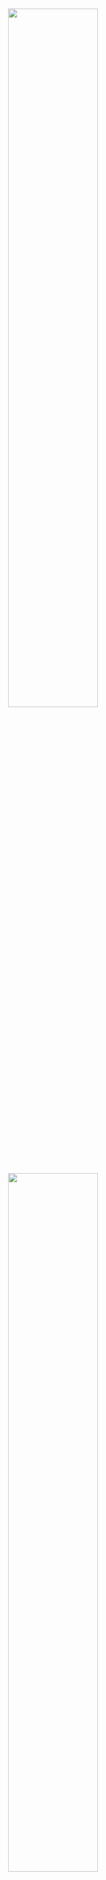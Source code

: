 <p align="center">
  <br>
  <img src="./image/mkty_cn_dark.svg#gh-dark-mode-only" style="width:60%;">
  <img src="./image/mkty_cn_light.svg#gh-light-mode-only" style="width:60%;">
</p>
<br>

# Minh Khỏe Tuệ Y - Hệ Thống Y Liệu Trí Tuệ

## 🌍 Ngôn Ngữ Tài Liệu

<p style="display: flex;align-items: center;">
  <img src="./image/PRC_flag.svg" alt="PRC" style="height: 1em;" />
  &nbsp;<a href="./README.md"><b>Tiếng Trung Giản Thể (简体中文)</b></a>&nbsp;|&nbsp;
  <img src="./image/USA_flag.svg" alt="USA" style="height: 1em;" />
  &nbsp;<a href="./README_EN.md"><b>Tiếng Anh (English)</b></a>&nbsp;|&nbsp;
  <img src="./image/SRV_flag.svg" alt="SRV" style="height: 1em;" />
  &nbsp;<a href="./README_VN.md"><b>Tiếng Việt</b></a>
</p>

> Lưu Ý: Phiên bản tiếng Anh và tiếng Việt của tài liệu này được dịch tự động từ bản gốc tiếng Trung bởi LLM, đã qua hiệu đính thủ công nhưng không tránh khỏi sai sót. Trong trường hợp có sự khác biệt giữa các phiên bản, bản tiếng Trung là bản chính xác nhất.

**Tên đầy đủ dự án:** Minh Khỏe Tuệ Y (Tiếng Trung Giản Thể: _明康慧医_; Chữ Nôm: _明劸慧醫_; Tiếng Anh: _Minh Khoe Tue Y_) – Thiết kế và triển khai hệ thống quản lý sức khỏe và hỗ trợ chẩn đoán y tế dựa trên LLM và trí tuệ nhân tạo đa mô thức ( **Tên viết tắt:** Minh Khỏe Tuệ Y – Hệ Thống Y Liệu Trí Tuệ )

## 📖 Giới Thiệu Dự Án

Dưới đây là phần “Tóm tắt” của luận văn tốt nghiệp, đóng vai trò như phần giới thiệu dự án:

&nbsp;&nbsp;&nbsp;&nbsp;Trong bối cảnh sự phổ cập sâu rộng của các ứng dụng Internet hiện đại và sự phát triển vượt bậc của công nghệ trí tuệ nhân tạo, ứng dụng công nghệ máy tính trong lĩnh vực y tế ngày càng trở nên phổ biến. Nhu cầu chăm sóc sức khỏe ngày càng tăng cao của công chúng đang vượt ngoài khả năng đáp ứng của các mô hình chẩn đoán và quản lý truyền thống. Các vấn đề như hiệu quả chẩn đoán thấp, phân bố nguồn lực y tế không đồng đều, sự bất tiện của bệnh nhân và sự phụ thuộc vào kinh nghiệm trong quyết định điều trị đã trở nên nghiêm trọng. Do đó, làm thế nào để tận dụng công nghệ Internet và trí tuệ nhân tạo tiên tiến – đặc biệt là mô hình ngôn ngữ lớn (LLM) và công nghệ đa mô thức – nhằm nâng cao mức độ số hóa và trí tuệ hóa trong các hoạt động chăm sóc sức khỏe trở thành một đề tài quan trọng.

&nbsp;&nbsp;&nbsp;&nbsp;Với mục tiêu khám phá tiềm năng ứng dụng của công nghệ Internet và các kỹ thuật AI như mô hình ngôn ngữ lớn và công nghệ đa mô thức trong lĩnh vực y tế, nghiên cứu này đã thiết kế và triển khai **Minh Khỏe Tuệ Y – Hệ thống quản lý sức khỏe và hỗ trợ chẩn đoán y tế dựa trên LLM và trí tuệ nhân tạo đa mô thức**. Đồng thời, với tư cách là sinh viên đại học, tôi hy vọng đóng góp một phần nhỏ vào việc nâng cao hiệu quả giao tiếp giữa bác sĩ và bệnh nhân cũng như tối ưu hóa quy trình chẩn đoán.

&nbsp;&nbsp;&nbsp;&nbsp;Nền tảng này là một hệ thống phân tán tích hợp **chín mô-đun chính**: đăng ký và đăng nhập, quản lý thông tin cá nhân, hỗ trợ chẩn đoán thông minh đa mô thức, hỏi đáp y tế, diễn đàn y học, quản lý bệnh án, danh sách công việc chẩn đoán điều trị, trung tâm tài nguyên và quản trị hệ thống. Kiến trúc hệ thống áp dụng thiết kế tách biệt frontend-backend; phía backend triển khai bằng khung `Python Flask`, cơ sở dữ liệu sử dụng `MySQL`, truyền thông bất đồng bộ giữa backend và dịch vụ thông minh sử dụng `RabbitMQ`, tạo nên một hệ thống microservice phân tán. Frontend được phát triển theo hướng component với `Vue3`, `axios` và `Element Plus`, cơ chế xác thực người dùng sử dụng JWT để đảm bảo an toàn dữ liệu.

&nbsp;&nbsp;&nbsp;&nbsp;Ở phía dịch vụ AI thông minh, mô-đun “Hỗ trợ chẩn đoán đa mô thức” dựa trên mô hình học so sánh `BioMedCLIP` kết hợp với mô hình dịch máy thần kinh Trung - Anh `MarianMTModel`, tạo nên cấu trúc chuỗi để đánh giá xác suất tương đối của các mô tả chẩn đoán tiếng Trung từ hình ảnh y tế đầu vào. Các tác vụ như hỏi đáp y tế, nghiên cứu sâu câu hỏi và sinh ngôn ngữ khác sử dụng mô hình LLM `MKTY-3B-Chat`, được tinh chỉnh từ `Qwen2.5-3B-Instruct` bằng `LLaMA-Factory` dựa trên tập văn bản chuyên ngành y học. Mô-đun nghiên cứu chuyên sâu về câu hỏi được triển khai theo “Cơ chế thảo luận LLM”, một phương pháp do tôi tự nghiên cứu nhằm khai thác kiến thức nội tại của mô hình và định hướng suy luận.

&nbsp;&nbsp;&nbsp;&nbsp;Quá trình thiết kế và triển khai chi tiết của hệ thống “Minh Khỏe Tuệ Y” được trình bày đầy đủ trong luận văn này. Nghiên cứu bắt đầu từ việc phân tích bối cảnh ngành và cơ sở lựa chọn công nghệ, sau đó phân tích theo từng tầng kỹ thuật để mô tả yêu cầu chức năng cốt lõi và phương án thực hiện. Nguyên lý hoạt động và điểm kỹ thuật chính của từng mô-đun trong kiến trúc hệ thống được giải thích cụ thể. Tất cả chỉ số hiệu năng đã được kiểm thử toàn diện. Cuối luận văn là phần tổng kết kết quả và kế hoạch cải tiến trong tương lai. Đây là một hành trình khám phá cá nhân trong lĩnh vực số hóa y tế; nếu có thể khơi gợi sự quan tâm của sinh viên đến AI trong y học và thu hút nhiều người tham gia, thì đó chính là giá trị lớn nhất của nghiên cứu này.

**Từ Khóa:** `Số hóa y tế`; `Hỗ trợ chẩn đoán`; `Mô hình ngôn ngữ lớn`; `Đa mô thức`; `Vue3`; `Python Flask`;

**Hình Dưới Đây Minh Họa Kiến Trúc Hệ Thống Của Dự Án:**

<div style="padding: 15px; text-align:center;">
  <img src="./image/architecture/architecture.svg" alt="Kiến trúc hệ thống" style="width:85%;" />
</div><br>

**Hình Dưới Đây Minh Họa Các Mô-Đun Chức Năng Của Hệ Thống:**

<div style="padding: 15px; text-align:center; background-color: rgb(255,255,255)">
  <img src="./image/module_structure/module_structure.svg" alt="Chức năng hệ thống" style="width:85%;" />
</div><br>

## 🛠️ Ngăn Xếp Kỹ Thuật

Dự án sử dụng các thư viện, thành phần và dự án mã nguồn mở sau:

- **Frontend:** Vue.js, Element Plus, Axios, marked.js, DOMPurify, highlight.js, jQuery
- **Backend:** Python Flask, pika, weasyprint, smtplib, PIL, argon2, rich, SQLAlchemy  
- **Cơ sở dữ liệu:** MySQL  
- **Hàng đợi thông điệp:** RabbitMQ  
- **Học máy & mô hình lớn:** PyTorch, Transformers, Qwen2.5-3B-Instruct

## 🤖 Công Nghệ Trí Tuệ Nhân Tạo

### MKTY-3B-Chat Mô Hình Ngôn Ngữ Quy Mô Lớn

> Địa chỉ công khai trọng số mô hình MKTY-3B-Chat:  
> [https://huggingface.co/Duyu/MKTY-3B-Chat](https://huggingface.co/Duyu/MKTY-3B-Chat)

&nbsp;&nbsp;&nbsp;&nbsp;**MKTY-3B-Chat Mô hình Ngôn ngữ Quy mô Lớn** (Tiếng Trung Giản Thể: _明康慧医大模型_; Tiếng Anh: _MKTY-3B-Chat Large-scale Language Model_) là một thành phần quan trọng của dự án này, được phát triển như một phần của luận văn tốt nghiệp đại học niên khóa 2025 của tôi tại **Đại học Công nghiệp Tề Lỗ (_Qilu_) (Viện Khoa học tỉnh Sơn Đông)**, trực thuộc **Học bộ Khoa học và Kỹ thuật Máy tính**.

&nbsp;&nbsp;&nbsp;&nbsp;Mô hình có quy mô `3.09B` tham số, sử dụng định dạng lượng hóa `BF16`. Mô hình được tinh chỉnh và tối ưu hóa trong các lĩnh vực **y học**, **y tế** và **sinh học**, với hiệu suất vượt trội so với mô hình nền `Qwen2.5-3B-Instruct` (Tiếng Trung Giản Thể: _通义千问_, Tiếng Việt: _Thông Nghĩa Nghìn Vấn_). Quá trình tinh chỉnh áp dụng thuật toán `LoRA`, chỉ tập trung cho ngôn ngữ **tiếng Trung**. Chiến lược tinh chỉnh bao gồm **huấn luyện gia tăng (Pretrain)** và **tinh chỉnh giám sát theo chỉ thị (SFT)**, thực hiện theo bốn bước xen kẽ: một vòng huấn luyện gia tăng và một vòng tinh chỉnh SFT được lặp lại hai lần, nhằm giảm thiểu hiện tượng "quên thảm họa" khi mô hình quy mô nhỏ bị mất kiến thức học được trong giai đoạn trước.

&nbsp;&nbsp;&nbsp;&nbsp;**Dữ liệu huấn luyện** bao gồm văn bản rộng khắp trong lĩnh vực sinh học, hỏi đáp y học, đề thi trắc nghiệm y học và các thông tin nhận thức bản thân. Các tình huống ứng dụng chính của mô hình MKTY trong dự án này gồm: hỏi đáp y tế, thảo luận mô hình lớn, lập kế hoạch chẩn đoán và điều trị, chẩn đoán và gợi ý thuốc dựa trên hồ sơ bệnh án. Tôi đã chuẩn bị dữ liệu phù hợp cho từng mục tiêu trên. Dữ liệu y học sinh học được dùng cho huấn luyện gia tăng, dữ liệu hỏi đáp dùng cho SFT nhằm tăng cường khả năng trả lời, đề thi trắc nghiệm huấn luyện mô hình trả lời theo kiểu "chọn đáp án đúng", còn dữ liệu nhận thức bản thân giúp mô hình hiểu mình là ai và do ai phát triển.

&nbsp;&nbsp;&nbsp;&nbsp;Tổng dung lượng dữ liệu huấn luyện khoảng **2.88 GB** (sau khi giải nén là **6.79 GB**), được thu thập hợp pháp từ các nền tảng và mối quan hệ cá nhân, đảm bảo tuân thủ giấy phép mã nguồn mở. Các dữ liệu đều được tiền xử lý lại trước khi đưa vào huấn luyện. Một số nguồn dữ liệu chính như sau:

| Nguồn dữ liệu chính |
| ------------------- |
| https://huggingface.co/datasets/Flmc/DISC-Med-SFT/tree/main |
| https://huggingface.co/datasets/Bolin97/MedicalQA/tree/main |
| https://huggingface.co/datasets/tyang816/MedChatZH/tree/main |
| https://huggingface.co/datasets/TigerResearch/MedCT/tree/main |
| https://huggingface.co/datasets/hajhouj/med_qa/tree/main |
| https://huggingface.co/datasets/ChenWeiLi/Medtext_zhtw |
| Các bộ dữ liệu khác (lược bớt) |

&nbsp;&nbsp;&nbsp;&nbsp;Xin trân trọng cảm ơn các nhà phát triển mã nguồn mở đã cung cấp dữ liệu cho nghiên cứu này. Biểu đồ bên dưới thể hiện quá trình giảm giá trị mất mát trong quá trình huấn luyện gia tăng. Quá trình huấn luyện gồm 3 epoch, mỗi epoch gồm 6000 batch, tổng cộng 20000 batch:

<img src="./image/Loss_Figure.svg" alt="Biểu đồ mất mát" style="width:85%;" />

### Phân Tích Chuyên Sâu Về Tác Nhân Thông Minh

&nbsp;&nbsp;&nbsp;&nbsp;Chức năng phân tích chuyên sâu dựa trên cơ chế thảo luận mô hình lớn do tôi tự phát triển, gọi là `LLMDM`. Cơ chế này có ba siêu tham số: số lượng tác nhân, số vòng thảo luận, và ngưỡng hội tụ. Các tác nhân sử dụng cùng một mô hình MKTY-3B-Chat nhưng với ngữ cảnh khác nhau. Trong vòng đầu tiên, nhiều ngữ cảnh được thiết lập để mô phỏng nhiều tác nhân, mỗi tác nhân đưa ra ý kiến riêng, và một "chủ tọa" không có lịch sử hội thoại sẽ tổng kết lại. Từ vòng sau, các tác nhân sử dụng bản tóm tắt trước đó kết hợp câu hỏi gốc để tiếp tục thảo luận. Chu trình này lặp lại cho đến khi đạt số vòng tối đa.

&nbsp;&nbsp;&nbsp;&nbsp;Tiếp đến là quá trình "hội tụ": sử dụng `BigBird` để tính embedding cho đầu ra của mỗi tác nhân trong vòng cuối, sau đó tính khoảng cách trung bình giữa các vector để đo mức độ đồng thuận – tức mức độ hội tụ ngữ nghĩa của cuộc thảo luận, kết quả này sẽ hỗ trợ người dùng đánh giá.

### Mô Hình Dự Đoán Chuỗi Thời Gian Kết Hợp Văn Bản

&nbsp;&nbsp;&nbsp;&nbsp;Hiện nay, các bài toán dự đoán chuỗi thời gian trong nhiều lĩnh vực thường sử dụng `LSTM` hoặc `GRU`. Đến năm 2024, một số nghiên cứu bắt đầu ứng dụng `Transformer` cho bài toán này. Tuy nhiên, hầu hết các phương pháp chưa xem xét việc kết hợp dữ liệu chuỗi thời gian với dữ liệu đa phương thức.

&nbsp;&nbsp;&nbsp;&nbsp;Trong nghiên cứu này, tôi thiết kế một mô hình dự đoán chuỗi thời gian trong y tế dựa trên `GRU` kết hợp với **văn bản y khoa**, với nguyên lý: sử dụng `GRU` để dự đoán sơ bộ, sau đó sử dụng `FFT` để chuyển chuỗi thời gian sang miền tần số, trích xuất đặc trưng biên độ và pha, rồi dùng `BigBird` tạo vector embedding cho mô tả văn bản. Tiếp theo, áp dụng cơ chế **chú ý chéo (cross-attention)** giữa đặc trưng văn bản và đặc trưng tần số để tính trọng số kết hợp, sau đó thực hiện **IFFT** để đưa về chuỗi thời gian, kết hợp với ngưỡng kiểm soát từ tuyến tính hóa, cuối cùng cộng với đầu ra `GRU` để tạo kết quả dự đoán cuối.

&nbsp;&nbsp;&nbsp;&nbsp;Ý tưởng này tận dụng rằng tần số phản ánh toàn bộ đặc tính chuỗi thời gian, trong khi miền thời gian chỉ phản ánh từng thời điểm cục bộ. Ví dụ với điện tâm đồ, mô tả "tim đập nhanh" phản ánh tăng biên độ ở dải tần số cao, điều này được thể hiện tốt qua cơ chế chú ý chéo.

**Sơ Đồ Mô Hình Được Trình Bày Dưới Đây:**

<div style="padding: 10px; text-align:center; background-color: rgb(255,255,255)">
  <img src="./image/time_series_prediction_model/time_series_prediction_model.svg" alt="Mô hình dự đoán chuỗi thời gian" style="width:75%;" />
</div>

#### Biểu Diễn Công Thức

<details>

<summary><b>Nhấn để mở phần biểu diễn công thức mô hình</b></summary>

##### 1. Mã Hóa Văn Bản

Đưa văn bản y tế đầu vào $T$ qua bộ mã hóa `BigBird` để thu được đặc trưng văn bản $H_T$:

$$
H_T = \text{BigBird}(T)
$$

Tham số của `BigBird` được cố định, không tham gia huấn luyện.

##### 2. Chuyển Đổi Chuỗi Thời Gian Sang Miền Tần Số

Dữ liệu chuỗi thời gian $X$ được biến đổi sang miền tần số bằng FFT:

$$
X_f = \text{FFT}(X)
$$

##### 3. Trích Xuất Đặc Trưng Thời Gian

Chuỗi $X$ cũng được đưa qua mạng `GRU` để trích xuất đặc trưng thời gian $H_s$:

$$
H_s = \text{GRU}(X)
$$

##### 4. Cơ Chế Chú Ý Chéo

Từ $H_T$ tạo `Query` ($Q$) và `Key` ($K$), từ $X_f$ tạo `Value` ($V$):

$$
Q = W_Q H_T,\quad K = W_K H_T,\quad V = W_V X_f
$$

Tính ma trận chú ý:

$$
A = \text{Softmax}\left(\frac{QK^T}{\sqrt{d_k}}\right)
$$

Tạo đầu ra chú ý chéo:

$$
O = A \cdot V
$$

##### 5. Cơ Chế Cổng

Đầu ra $O$ được đưa qua hàm `Sigmoid` để tạo hệ số cổng $G$:

$$
G = \text{Sigmoid}(\text{IFFT}(O))
$$

##### 6. Hợp Nhất Mô Hình

Kết hợp $G$ và đầu ra `GRU` $H_s$ theo dạng có trọng số:

$$
H_f = G \cdot H_s
$$

Dự đoán đầu ra cuối cùng:

$$
\hat{Y} = \text{Dense}(H_f + H_s)
$$

##### Ký Hiệu

* $T$: Văn bản y tế  
* $X$: Chuỗi thời gian y tế  
* $H_T$: Đặc trưng văn bản  
* $X_f$: Biểu diễn miền tần số của chuỗi  
* $H_s$: Đặc trưng thời gian  
* $Q, K, V$: Thành phần của cơ chế chú ý  
* $A$: Ma trận chú ý  
* $O$: Đầu ra của chú ý chéo  
* $G$: Hệ số cổng  
* $H_f$: Đặc trưng tổng hợp  
* $\hat{Y}$: Dự đoán cuối cùng  
* $W_Q, W_K, W_V$: Ma trận trọng số học được  

</details>

## 🚀 Triển Khai Dự Án

### 1. Cấu Hình Phần Cứng

&nbsp;&nbsp;&nbsp;&nbsp;Hệ thống này là một hệ thống phân tán, khuyến nghị triển khai trên nhiều máy chủ tùy theo yêu cầu hiệu năng. Phía máy chủ backend nghiệp vụ, cơ sở dữ liệu và máy chủ SSR frontend không có yêu cầu đặc biệt. Bộ phận có yêu cầu hiệu năng rõ rệt là lớp dịch vụ thông minh, trong đó MKTY-3B-Chat Mô hình Ngôn ngữ Quy mô Lớn cần tổng cộng 8GB VRAM cho trọng số mô hình và bộ nhớ cache khi suy luận; `BioMedCLIP` yêu cầu 2GB VRAM; `BigBird` cũng yêu cầu 2GB VRAM; mô hình dự đoán chuỗi thời gian thì chiếm dụng VRAM có thể bỏ qua. Hệ thống có thể khởi chạy chỉ với phần backend nghiệp vụ và frontend CSR/SSR, nếu không triển khai hoặc chỉ triển khai một phần lớp dịch vụ thông minh, nhưng các dịch vụ AI tương ứng trong hệ thống sẽ không khả dụng.

### 2. Sao Chép Mã Nguồn và Trọng Số Mô Hình

#### (1) Sao Chép Mã Nguồn

```bash
git clone https://github.com/duyu09/MKTY-System.git
```

#### (2) Tải Về Trọng Số Mô Hình

* (1) Kho Mô Hình MKTY-3B-Chat Mô Hình Ngôn Ngữ Quy Mô Lớn: `6.19 GB`

```bash
git lfs install
git clone https://huggingface.co/Duyu/MKTY-3B-Chat
```

* (2) Kho Mô Hình BioMedCLIP: `790 MB`

```bash
git lfs install
git clone https://huggingface.co/microsoft/BiomedCLIP-PubMedBERT_256-vit_base_patch16_224
```

* (3) Kho Mô Hình MarianMT: `1.18 GB`

&nbsp;&nbsp;&nbsp;&nbsp;Không cần sao chép riêng biệt. Khi mô-đun mô hình nhỏ khởi chạy lần đầu, thư viện `transformers` sẽ tự động tải mô hình từ `Hugging Face` về thư mục bộ nhớ đệm của hệ thống. Khi triển khai, đảm bảo không gian ổ đĩa đủ lớn. Xét tới việc máy chủ có thể nằm trong khu vực Trung Quốc đại lục, các tệp mã liên quan đã thêm câu lệnh thiết lập biến môi trường để chuyển hướng [https://huggingface.co/](https://huggingface.co/) sang máy chủ gương nội địa [https://hf-mirror.com/](https://hf-mirror.com/). Nếu máy chủ của bạn không ở trong phạm vi mạng của Trung Quốc đại lục, hãy xóa các câu lệnh liên quan.

* (4) Mô Hình Dự Đoán Chuỗi Thời Gian Y Học Tích Hợp Văn Bản MKTY

Hiện tại chưa mở khóa mô hình tiền huấn luyện. Kích thước trọng số mô hình không vượt quá `10 MB`.

### 3. Thiết Lập Môi Trường

&nbsp;&nbsp;&nbsp;&nbsp;Tùy thuộc vào từng dịch vụ, yêu cầu môi trường cũng khác nhau. Phía backend nghiệp vụ và backend dịch vụ thông minh đều yêu cầu môi trường `Python 3.9+` và hàng đợi thông điệp `RabbitMQ`, trong đó `RabbitMQ` phụ thuộc vào ngôn ngữ `Erlang`. Cách cài đặt `Python` và `RabbitMQ` xin tham khảo [Python chính thức](https://www.python.org/downloads/) và [RabbitMQ chính thức](https://www.rabbitmq.com/download.html). Ngoài ra, khuyến khích tạo môi trường ảo khi triển khai.

#### (1) Backend Nghiệp Vụ

##### Cài Đặt Môi Trường

```bash
pip install -r requirements-rp.txt
```

##### Tệp Mã

`\backend\run.py`, `\backend\util.py`

Lưu ý: thư viện `weasyprint` phụ thuộc vào phần mềm bên ngoài để hoạt động bình thường, các phụ thuộc này thay đổi tùy theo hệ điều hành, vui lòng tham khảo tài liệu mạng tương ứng để giải quyết.

#### (2) Suy Luận Mô Hình Quy Mô Lớn

##### Cài Đặt Môi Trường

```bash
pip install -r requirements-lm.txt
```

Lưu ý: Phiên bản `torch` và `transformers` phụ thuộc vào phần cứng và phiên bản CUDA của bạn, vui lòng tham khảo [PyTorch chính thức](https://pytorch.org/get-started/locally/) để cài đặt phiên bản phù hợp.

##### Tệp Mã

`\backend\large_model.py`, `\backend\large_model_util.py`, cùng với thư mục mô hình MKTY đã sao chép.

#### (3) Suy Luận Mô Hình Quy Mô Nhỏ

##### Cài Đặt Môi Trường

```bash
pip install -r requirements-mm.txt
```

Lưu ý: Phiên bản `torch` và `transformers` phụ thuộc vào phần cứng và phiên bản CUDA của bạn, vui lòng tham khảo [PyTorch chính thức](https://pytorch.org/get-started/locally/) để cài đặt phiên bản phù hợp.

##### Tệp Mã

`\backend\modest_model.py`, `\backend\modest_model_util.py`, cùng với thư mục mô hình BioMedCLIP đã sao chép.

#### (4) Thiết Lập Cơ Sở Dữ Liệu

&nbsp;&nbsp;&nbsp;&nbsp;Hệ thống này phụ thuộc vào cơ sở dữ liệu `MySQL`, yêu cầu phiên bản `8.0+` để hỗ trợ lưu trữ và truy vấn dữ liệu `JSON`. Vui lòng tham khảo [MySQL chính thức](https://dev.mysql.com/doc/) để cài đặt. Kịch bản SQL định nghĩa dữ liệu (DDL): `\backend\script.sql`, vui lòng thực thi để tạo cơ sở dữ liệu.

#### (5) Mã Frontend

&nbsp;&nbsp;&nbsp;&nbsp;Frontend của hệ thống sử dụng công cụ đóng gói `Vite` để phát triển, gỡ lỗi và đóng gói. Khuyến nghị sử dụng môi trường `Node v22.12.0+` và trình quản lý gói `yarn`. Tham khảo [Node.js chính thức](https://nodejs.org/) và [Yarn chính thức](https://yarnpkg.com/). Thư mục mã frontend: `\frontend`

#### (6) Hệ Thống Quản Trị Hậu Trường

&nbsp;&nbsp;&nbsp;&nbsp;Hệ thống quản trị hậu trường sử dụng `Python Flask` cho backend, và `Vue` + `Vue-cli` cho frontend. Khuyến nghị sử dụng `Python 3.9+` và `Node v22.12.0+`. Mã frontend của hậu quản trị nằm tại: `\admin_frontend`, mã backend nằm tại: `\admin_backend`.

### 4. Triển Khai và Chạy

Sau khi triển khai mã nguồn, mô hình và tất cả các môi trường/phụ thuộc, **vui lòng chỉnh sửa các biến toàn cục trong mã theo tình hình cụ thể của bạn**, bao gồm đường dẫn mô hình, thông tin kết nối cơ sở dữ liệu, v.v. Các mục cấu hình nằm ở đầu các tệp: `run.py`, `modest_model.py`, `large_model.py`. Trước khi khởi động, đảm bảo rằng dịch vụ MySQL và RabbitMQ đều đang chạy bình thường.

#### (1) Backend Nghiệp Vụ

```bash
python \backend\run.py
```

#### (2) Suy Luận Mô Hình Quy Mô Lớn

```bash
python \backend\large_model.py
```

#### (3) Suy Luận Mô Hình Quy Mô Nhỏ

```bash
python \backend\modest_model.py
```

#### (4) Mã Frontend

Trong `\frontend\src\api\api.js`, phần đầu có cấu hình API của backend nghiệp vụ, hãy sửa đổi phù hợp trước khi khởi chạy hoặc đóng gói.

```bash
cd \frontend
yarn install  # Khởi tạo
yarn dev  # Chạy máy chủ phát triển
yarn build  # Đóng gói
```

Gói sau khi đóng có thể triển khai bằng nhiều phương pháp, ví dụ dùng máy chủ proxy ngược `Nginx`, tham khảo [Tài liệu chính thức của Nginx](https://nginx.org/en/docs/). Cũng có thể chạy trực tiếp bằng Python:

```bash
cd dist
python -m http.server 8092
```

## 💻 Giao Diện Người Dùng Của Hệ Thống

Bảng dưới đây hiển thị một số ảnh chụp màn hình UI frontend của hệ thống. Vui lòng phóng to ảnh để xem chi tiết.

|                                                                   |                                                                                   |                                                                                         |                                                                                         |
| ----------------------------------------------------------------- | --------------------------------------------------------------------------------- | --------------------------------------------------------------------------------------- | --------------------------------------------------------------------------------------- |
| <img alt="forum_04" src="./image/ui_image/forum_04.jpg"/>         | <img alt="forum_05" src="./image/ui_image/forum_05.jpg"/>                         | <img alt="homepage" src="./image/ui_image/homepage.jpg"/>                               | <img alt="homepage_02" src="./image/ui_image/homepage_02.jpg"/>                         |
| <img alt="homepage_03" src="./image/ui_image/homepage_03.jpg"/>   | <img alt="medcial_list" src="./image/ui_image/medcial_list.jpg"/>                 | <img alt="medcial_list_02" src="./image/ui_image/medcial_list_02.jpg"/>                 | <img alt="medcial_list_03" src="./image/ui_image/medcial_list_03.jpg"/>                 |
| <img alt="mkty_chat" src="./image/ui_image/mkty_chat.jpg"/>       | <img alt="mkty_chat_02" src="./image/ui_image/mkty_chat_02.jpg"/>                 | <img alt="mkty_chat_03" src="./image/ui_image/mkty_chat_03.jpg"/>                       | <img alt="mkty_chat_04" src="./image/ui_image/mkty_chat_04.jpg"/>                       |
| <img alt="mkty_chat_05" src="./image/ui_image/mkty_chat_05.jpg"/> | <img alt="multimodal_diagnosis" src="./image/ui_image/multimodal_diagnosis.jpg"/> | <img alt="multimodal_diagnosis_02" src="./image/ui_image/multimodal_diagnosis_02.jpg"/> | <img alt="multimodal_diagnosis_03" src="./image/ui_image/multimodal_diagnosis_03.jpg"/> |
| <img alt="welcome_page" src="./image/ui_image/welcome_page.jpg"/> | <img alt="welcome_page_02" src="./image/ui_image/welcome_page_02.jpg"/>           |                                                                                         |                                                                                         |

## 🎓 Tác Giả Dự Án và Tuyên Bố Bản Quyền

```
██\      ██\     ██\   ██\   ████████\  ██\     ██\
███\    ███ |    ██ | ██  |  \__██  __| \██\   ██  |
████\  ████ |    ██ |██  /      ██ |     \██\ ██  /
██\██\██ ██ |    █████  /       ██ |      \████  /
██ \███  ██ |    ██  ██<        ██ |       \██  /
██ |\█  /██ |    ██ |\██\       ██ |        ██ |
██ | \_/ ██ |██\ ██ | \██\ ██\  ██ |██\     ██ |██\
\__|     \__|\__|\__|  \__|\__| \__|\__|    \__|\__|
```

Dự án này là đồ án tốt nghiệp của tôi tại Đại học Công nghiệp Tề Lỗ (_Qilu_) (Viện Khoa học tỉnh Sơn Đông) năm 2025.

### 👤 **Tác Giả Dự Án**

- **Đỗ Vũ** (Tiếng Trung Giản Thể: _杜宇_; Tiếng Anh: _Du Yu_; Email: <202103180009@stu.qlu.edu.cn> và <qluduyu09@163.com>), sinh viên tốt nghiệp năm 2025, Học bộ Khoa học và Kỹ thuật Máy tính, Đại học Công nghiệp Tề Lỗ (_Qilu_) (Viện Khoa học tỉnh Sơn Đông).

### 🏫 **Giáo Viên Hướng Dẫn Đồ Án**
- Giáo viên trường: **Khương Văn Phong** (Tiếng Trung Giản Thể: _姜文峰_; Tiếng Anh: _Jiang Wenfeng_), giảng viên Học bộ Khoa học và Kỹ thuật Máy tính, Đại học Công nghiệp Tề Lỗ (_Qilu_) (Viện Khoa học tỉnh Sơn Đông).
- Giáo viên xí nghiệp: **Lý Quân** (Tiếng Trung Giản Thể: _李君_; Tiếng Anh: _Li Jun_), Học viện Thực huấn Phần mềm Sư Sáng Sơn Đông, Tập đoàn Khoa kỹ Giáo dục Ambow (_An Bác_, [NYSE: AMBO](https://www.nyse.com/quote/XASE:AMBO)).

### ⚖️ Giấy Phép Mã Nguồn Mở

&nbsp;&nbsp;&nbsp;&nbsp;Hệ thống này được công bố công khai theo giấy phép mã nguồn mở **MPL-2.0 (Mozilla Public License 2.0)** **kèm theo các điều khoản bổ sung**, vui lòng đọc kỹ và hiểu rõ đầy đủ nội dung trong tệp [LICENSE](./LICENSE) trước khi tải xuống, sử dụng, chỉnh sửa hoặc phát hành dự án phần mềm này hoặc mã nguồn của nó.

<details>

<summary><b>Nhấp Vào Đây Để Mở Rộng Các Điều Khoản Bổ Sung</b></summary>

-----

Nội dung các điều khoản bổ sung dưới đây được dịch từ phần cuối tiếng Anh của tệp `LICENSE`. Bản dịch tiếng Việt dưới đây chỉ mang tính chất tham khảo.

#### Các Điều Khoản Bổ Sung

##### Điều 1

Nếu bất kỳ phần nào của mã nguồn này (dù đã sửa đổi hay chưa) được sử dụng trong dự án khác, thì các tệp liên quan phải được công bố theo giấy phép `MPL-2.0` hoặc giấy phép tương thích.

##### Điều 2

Phải tuyên bố rõ ràng việc sử dụng phần mềm này trong tài liệu sản phẩm, `README` hoặc trang giới thiệu, bao gồm các nội dung sau:

- Tên của dự án này;
- Liên kết đến kho chính thức;
- Tên thật hoặc bút danh của tác giả gốc.

##### Điều 3

Không được che giấu, xóa bỏ hoặc làm mờ sự thật rằng phần mềm này là mã nguồn mở và được sử dụng trong dự án.

##### Điều 4

Yêu Cầu Đa Ngôn Ngữ Về Ghi Chú Thông Tin Bản Quyền

Nhằm đảm bảo thông tin bản quyền và tác giả được ghi chú một cách minh bạch và chính xác, trừ khi thuộc trường hợp miễn trừ tại Điều `4.3`, phải tuân thủ các yêu cầu đa ngôn ngữ sau:

##### 4.1 Phạm Vi Ghi Chú

Khi hiển thị thông tin bản quyền, phải đồng thời sử dụng ít nhất hai ngôn ngữ như sau (trừ khi thuộc điều kiện miễn trừ tại Điều `4.3`):

- ① Ít nhất một ngôn ngữ chính thức đang có hiệu lực tại quốc gia của người sử dụng (nếu quốc gia đó không có ngôn ngữ chính thức, thì sử dụng ngôn ngữ phổ thông thực tế của quốc gia đó);
- ② Ít nhất một trong các ngôn ngữ sau: Tiếng Trung (Giản thể/Phồn thể), Tiếng Anh hoặc Tiếng Việt.

##### 4.2 Quy Tắc Dịch Thuật Danh Từ Riêng

Đối với các danh từ riêng liên quan đến dự án (bao gồm tên người, tổ chức, tác phẩm...), cần ưu tiên sử dụng bản dịch chuẩn bằng Hán/Anh/Việt được cung cấp trong tài liệu README của dự án này. Nếu cần dịch sang ngôn ngữ khác, phải tuân theo thứ tự ưu tiên sau:

- ① Quy định pháp lý bắt buộc của quốc gia sử dụng ngôn ngữ mục tiêu;
- ② Quy chuẩn của Tổ chức Tiêu chuẩn hóa Quốc tế (ISO);
- ③ Tập quán quốc tế trong lĩnh vực ngoại giao.

##### 4.3 Miễn Trừ Về Số Lượng Ngôn Ngữ

Miễn trừ yêu cầu đa ngôn ngữ trong các trường hợp sau:

- Ngôn ngữ chính thức/phổ thông của quốc gia người sử dụng vốn đã là một trong các ngôn ngữ: Tiếng Trung (Giản thể/Phồn thể), Tiếng Anh hoặc Tiếng Việt;
- Pháp luật tại khu vực sử dụng có yêu cầu nghiêm ngặt hơn về việc ghi chú.

##### 4.4 Hậu Quả Khi Vi Phạm

Hành vi không thực hiện việc ghi chú theo quy định sẽ bị xem là hành vi cố ý che giấu hoặc làm mờ:

- Sự thật rằng phần mềm này là mã nguồn mở;
- Việc dự án mã nguồn mở này đã thực sự được sử dụng trong sản phẩm có liên quan.

-----

</details>

#### Giải Thích

1. Một lần nữa nhấn mạnh, vui lòng nghiêm túc tuân thủ các quy định trong tệp `LICENSE` (MPL-2.0 cùng các điều khoản bổ sung), **tôi hoàn toàn không khoan nhượng đối với bất kỳ hành vi vi phạm bản quyền nào.** Tôi hoàn toàn ủng hộ và hoan nghênh việc sử dụng dự án và mã nguồn này, nhưng đối với mọi hành vi vi phạm giấy phép, tôi sẽ kiên quyết truy cứu trách nhiệm pháp lý và yêu cầu xử lý nghiêm minh nhất trong phạm vi pháp luật cho phép (xử phạt tối đa).

2. Cảnh báo về rủi ro vi phạm bản quyền: Việc sử dụng toàn bộ hoặc một phần dự án này để kinh doanh sản phẩm (bao gồm nhưng không giới hạn trong các hình thức như “thiết kế khóa học”, “đồ án tốt nghiệp” v.v.) không bị giấy phép `MPL-2.0` và các điều khoản bổ sung cấm đoán một cách rõ ràng, **nhưng** phải ghi chú rõ ràng và nổi bật tên dự án này (ít nhất bao gồm tên viết tắt **Minh Khỏe Tuệ Y**), tên tác giả gốc (ít nhất bao gồm **Đỗ Vũ**), và liên kết đến kho mã nguồn chính thức ([https://github.com/duyu09/MKTY-System](https://github.com/duyu09/MKTY-System)). Nếu không có các thông tin này sẽ bị nghi ngờ là đang **cố ý che giấu hoặc làm mờ sự thật rằng phần mềm này là mã nguồn mở và đã được sử dụng trong dự án.**

3. Nếu bạn phát hiện bất kỳ cá nhân hoặc tổ chức nào vi phạm giấy phép mã nguồn mở và các quy định nêu trên, hoan nghênh báo cáo thông qua nhiều hình thức, bao gồm nhưng không giới hạn ở việc gửi email cho bất kỳ tác giả nào của dự án này, hoặc tạo issue trên nền tảng mã nguồn mở nơi dự án được lưu trữ.

## 🔗 Liên Kết Đối Tác

- Đại học Công nghiệp Tề Lỗ (_Qilu_) (Viện Khoa học tỉnh Sơn Đông): [https://www.qlu.edu.cn/](https://www.qlu.edu.cn/)
  
- Trung tâm Tính toán tỉnh Sơn Đông (Trung tâm Tính toán Siêu máy tính Quốc gia Tế Nam, _NSCCJN_): [https://www.nsccjn.cn/](https://www.nsccjn.cn/)

- Học bộ Khoa học và Kỹ thuật Máy tính, Đại học Công nghiệp Tề Lỗ (_Qilu_) (Viện Khoa học tỉnh Sơn Đông): [http://jsxb.scsc.cn/](http://jsxb.scsc.cn/)

- Trang GitHub của Đỗ Vũ: [https://github.com/duyu09/](https://github.com/duyu09/)

## 📊 Thống Kê Lượt Truy Cập

<div><b>Số lượt truy cập tổng cộng (Tất cả các dự án của Duyu09 trên GitHub): </b><br><img src="https://profile-counter.glitch.me/duyu09/count.svg" /></div>

<div><b>Số lượt truy cập tổng cộng (MKTY): </b>
<br><img src="https://profile-counter.glitch.me/duyu09-MKTY-SYSTEM/count.svg" /></div>

